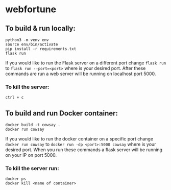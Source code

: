 # webfortune
## To build & run locally:
```
python3 -m venv env
source env/bin/activate
pip install -r requirements.txt
flask run
```
If you would like to run the Flask server on a different port change `flask run` to `flask run --port=<port>` where <port> is your desired port.
After these commands are run a web server will be running on localhost port 5000.
### To kill the server:
`ctrl + c`
## To build and run Docker container:
```
docker build -t cowsay .
docker run cowsay
```
If you would like to run the docker container on a specific port change `docker run cowsay` to `docker run -dp <port>:5000 cowsay` where <port> is your desired port.
When you run these commands a flask server will be running on your IP on port 5000.
### To kill the server run:
```
docker ps
docker kill <name of container>
```
